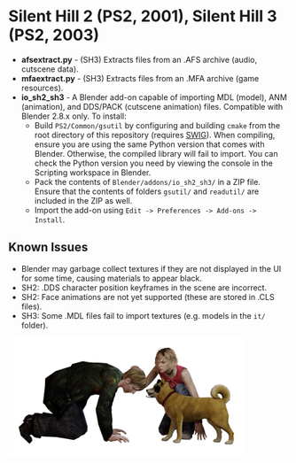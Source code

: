 # Silent Hill 2 (PS2, 2001), Silent Hill 3 (PS2, 2003)

* **afsextract.py** - (SH3) Extracts files from an .AFS archive (audio, cutscene data).
* **mfaextract.py** - (SH3) Extracts files from an .MFA archive (game resources).
* **io_sh2_sh3** - A Blender add-on capable of importing MDL (model), ANM (animation), and DDS/PACK (cutscene animation) files. Compatible with Blender 2.8.x only. To install:
  * Build `PS2/Common/gsutil` by configuring and building `cmake` from the root directory of this repository (requires [SWIG](https://swig.org)). When compiling, ensure you are using the same Python version that comes with Blender. Otherwise, the compiled library will fail to import. You can check the Python version you need by viewing the console in the Scripting workspace in Blender.
  * Pack the contents of `Blender/addons/io_sh2_sh3/` in a ZIP file. Ensure that the contents of folders `gsutil/` and `readutil/` are included in the ZIP as well.
  * Import the add-on using `Edit -> Preferences -> Add-ons -> Install`.

## Known Issues
  * Blender may garbage collect textures if they are not displayed in the UI for some time, causing materials to appear black.
  * SH2: .DDS character position keyframes in the scene are incorrect.
  * SH2: Face animations are not yet supported (these are stored in .CLS files).
  * SH3: Some .MDL files fail to import textures (e.g. models in the `it/` folder).

<img src="img/jamesandheather.png" alt="So it was all your work!" width="85%">
